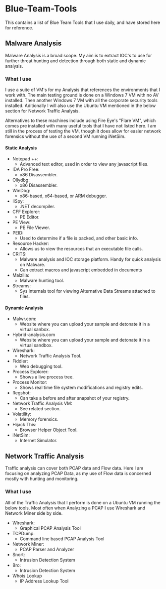 # Blue-Team-Tools
This contains a list of Blue Team Tools that I use daily, and have stored here for reference.


## Malware Analysis
Malware Analysis is a broad scope. My aim is to extract IOC's to use for further threat hunting and detection through both static and dynamic analysis.

### What I use

I use a suite of VM's for my Analysis that references the environments that I work with. The main testing ground is done on a Windows 7 VM with no AV installed. Then another Windows 7 VM with all the corporate security tools installed. Aditionally I will also use the Ubuntu VM mentioned in the below section for Network Traffic Analysis.

Alternatives to these machines include using Fire Eye's "Flare VM", which comes pre installed with many useful tools that I have not listed here. I am still in the process of testing the VM, though it does allow for easier network forensics without the use of a second VM running iNetSim.

#### Static Analysis
- Notepad ++:	
	- Advanced text editor, used in order to view any javascript files.
- IDA Pro Free:
	- x86 Disassembler.
- Ollydbg:
	- x86 Disassembler.
- WinDbg:
	-  x86-based, x64-based, or ARM debugger.
- IlSpy:
	- .NET decompiler.
- CFF Explorer:
	- PE Editor.
- PE View:
	- PE File Viewer.
- PEID:
	- Used to determine if a file is packed, and other basic info.
- Resource Hacker:
	- Allows us to view the resources that an executable file calls.
- CRITS:
	- Malware analysis and IOC storage platform. Handy for quick analysis on Malware.
	- Can extract macros and javascript embedded in documents
- Malzilla:
	- Malware hunting tool.
- Streams:
	- Sys internals tool for viewing Alternative Data Streams attached to files.
#### Dynamic Analysis
- Malwr.com:
	- Website where you can upload your sample and detonate it in a virtual sanbox.
- Hybrid-analysis.com
	- Website where you can upload your sample and detonate it in a virtual sandbox.
- Wireshark:
	- Network Traffic Analysis Tool.
- Fiddler:
	- Web debugging tool.
- Process Explorer:
	- Shows a live process tree.
- Process Monitor:
	- Shows real time file system modifications and registry edits.
- Regshot:
	- Can take a before and after snapshot of your registry.
- Network Traffic Analysis VM:
	- See related section.
- Volatility:
	- Memory forensics.
- Hijack This:
	- Browser Helper Object Tool.
- iNetSim:
	- Internet Simulator.


## Network Traffic Analysis
Traffic analysis can cover both PCAP data and Flow data. Here I am focusing on analyzing PCAP Data, as my use of Flow data is concerned mostly with hunting and monitoring.

### What I use

All of the Traffic Analysis that I perform is done on a Ubuntu VM running the below tools. Most often when Analyzing a PCAP I use Wireshark and Network Miner side by side.

- Wireshark:
	- Graphical PCAP Analysis Tool
- TCPDump:
	- Command line based PCAP Analysis Tool
- Network Miner:
	- PCAP Parser and Analyzer
- Snort:
	- Intrusion Detection System
- Bro:
	- Intrusion Detection System
- Whois Lookup
	- IP Address Lookup Tool
